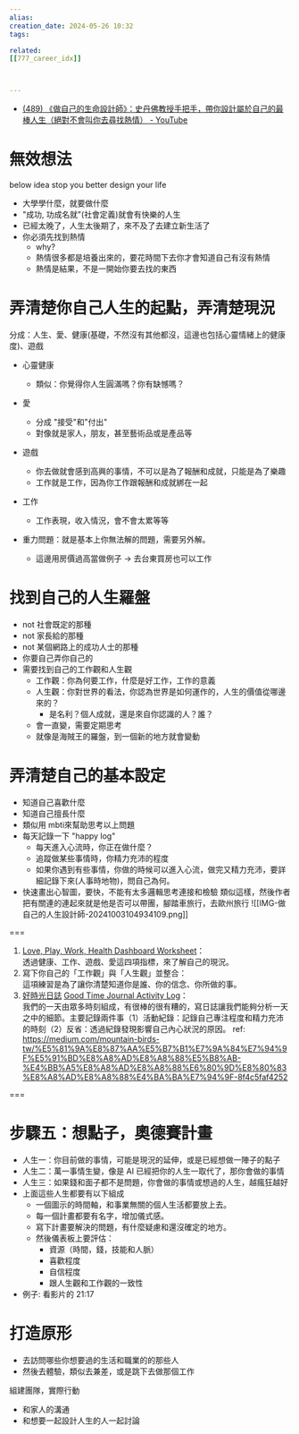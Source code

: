 ```yaml
---  
alias:  
creation_date: 2024-05-26 10:32  
tags: 

related: 
[[777_career_idx]]



---  
```


- [(489) 《做自己的生命設計師》：史丹佛教授手把手，帶你設計屬於自己的最棒人生（絕對不會叫你去尋找熱情） - YouTube](https://www.youtube.com/watch?v=4jtasKjBLeo&list=WL&index=9)


# 無效想法

 below idea stop you better design your life
- 大學學什麼，就要做什麼
- "成功, 功成名就"(社會定義)就會有快樂的人生
- 已經太晚了，人生太後期了，來不及了去建立新生活了
- 你必須先找到熱情
	- why?
	- 熱情很多都是培養出來的，要花時間下去你才會知道自己有沒有熱情
	- 熱情是結果，不是一開始你要去找的東西


# 弄清楚你自己人生的起點，弄清楚現況

分成：人生、愛、健康(基礎，不然沒有其他都沒，這邊也包括心靈情緒上的健康度)、遊戲

- 心靈健康
	- 類似：你覺得你人生圓滿嗎？你有缺憾嗎？
- 愛
	- 分成 "接受"和"付出"
	- 對像就是家人，朋友，甚至藝術品或是產品等
- 遊戲
	- 你去做就會感到高興的事情，不可以是為了報酬和成就，只能是為了樂趣
	- 工作就是工作，因為你工作跟報酬和成就綁在一起
- 工作
	- 工作表現，收入情況，會不會太累等等



- 重力問題：就是基本上你無法解的問題，需要另外解。
	- 這邊用房價過高當做例子 -> 去台東買房也可以工作


# 找到自己的人生羅盤
- not 社會既定的那種
- not 家長給的那種
- not 某個網路上的成功人士的那種
- 你要自己弄你自己的
- 需要找到自己的工作觀和人生觀
	- 工作觀：你為何要工作，什麼是好工作，工作的意義
	- 人生觀：你對世界的看法，你認為世界是如何運作的，人生的價值從哪邊來的？
		- 是名利？個人成就，還是來自你認識的人？誰？
	- 會一直變，需要定期思考
	- 就像是海賊王的羅盤，到一個新的地方就會變動

# 弄清楚自己的基本設定
- 知道自己喜歡什麼
- 知道自己擅長什麼
- 類似用 mbti來幫助思考以上問題
- 每天記錄一下 "happy log"
	- 每天進入心流時，你正在做什麼？
	- 追蹤做某些事情時，你精力充沛的程度
	- 如果你遇到有些事情，你做的時候可以進入心流，做完又精力充沛，要詳細記錄下來(人事時地物)，問自己為何。
- 快速畫出心智圖，要快，不能有太多邏輯思考連接和檢驗
	類似這樣，然後作者把有關連的連起來就是他是否可以帶團，腳踏車旅行，去歐州旅行
	![[IMG-做自己的人生設計師-20241003104934109.png]]



===
1. [Love, Play, Work, Health Dashboard Worksheet](https://designingyour.life/wp-content/uploads/2016/08/DYL-Love-Play-Work-Health-Dashboard-Worksheet-v21.pdf)：  
    透過健康、工作、遊戲、愛這四項指標，來了解自己的現況。
2. 寫下你自己的「工作觀」與「人生觀」並整合：  
    這項練習是為了讓你清楚知道你是誰、你的信念、你所做的事。
3. [好時光日誌](https://designingyour.life/wp-content/uploads/2016/08/DYL-Good-Time-Journal-Activity-Log-v21.pdf) [Good Time Journal Activity Log](https://designingyour.life/wp-content/uploads/2016/08/DYL-Good-Time-Journal-Activity-Log-v21.pdf)：  
    我們的一天由眾多時刻組成，有很棒的很有糟的，寫日誌讓我們能夠分析一天之中的細節。主要記錄兩件事（1）活動紀錄：記錄自己專注程度和精力充沛的時刻（2）反省：透過紀錄發現影響自己內心狀況的原因。
ref: https://medium.com/mountain-birds-tw/%E5%81%9A%E8%87%AA%E5%B7%B1%E7%9A%84%E7%94%9F%E5%91%BD%E8%A8%AD%E8%A8%88%E5%B8%AB-%E4%BB%A5%E8%A8%AD%E8%A8%88%E6%80%9D%E8%80%83%E8%A8%AD%E8%A8%88%E4%BA%BA%E7%94%9F-8f4c5faf4252

===
# 步驟五：想點子，奧德賽計畫
- 人生一：你目前做的事情，可能是現況的延伸，或是已經想做一陣子的點子
- 人生二：萬一事情生變，像是 AI 已經把你的人生一取代了，那你會做的事情
- 人生三：如果錢和面子都不是問題，你會做的事情或想過的人生，越瘋狂越好
- 上面這些人生都要有以下組成
	- 一個圖示的時間軸，和事業無關的個人生活都要放上去。
	- 每一個計畫都要有名字，增加儀式感。
	- 寫下計畫要解決的問題，有什麼疑慮和還沒確定的地方。
	- 然後儀表板上要評估：
		- 資源（時間，錢，技能和人脈）
		- 喜歡程度
		- 自信程度
		- 跟人生觀和工作觀的一致性
- 例子: 看影片的 21:17 



# 打造原形
- 去訪問哪些你想要過的生活和職業的的那些人
- 然後去體驗，類似去兼差，或是跳下去做那個工作



組建團隊，實際行動
- 和家人的溝通
- 和想要一起設計人生的人一起討論
